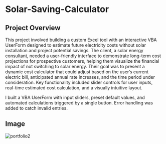 # Solar-Saving-Calculator



## Project Overview
This project involved building a custom Excel tool with an interactive VBA UserForm designed to estimate future electricity costs without solar installation and project potential savings. The client, a solar energy consultant, needed a user-friendly interface to demonstrate long-term cost projections for prospective customers, helping them visualize the financial impact of not switching to solar energy.
Their goal was to present a dynamic cost calculator that could adjust based on the user’s current electric bill, anticipated annual rate increases, and the time period under consideration. Key functionality included slider controls for user inputs, real-time estimated cost calculation, and a visually intuitive layout.

I built a VBA UserForm with input sliders, preset default values, and automated calculations triggered by a single button. Error handling was added to catch invalid entries.


## Image

![portfolio2](https://github.com/user-attachments/assets/fe240da7-7caf-46a0-beb5-2f0d6b717d2d)
